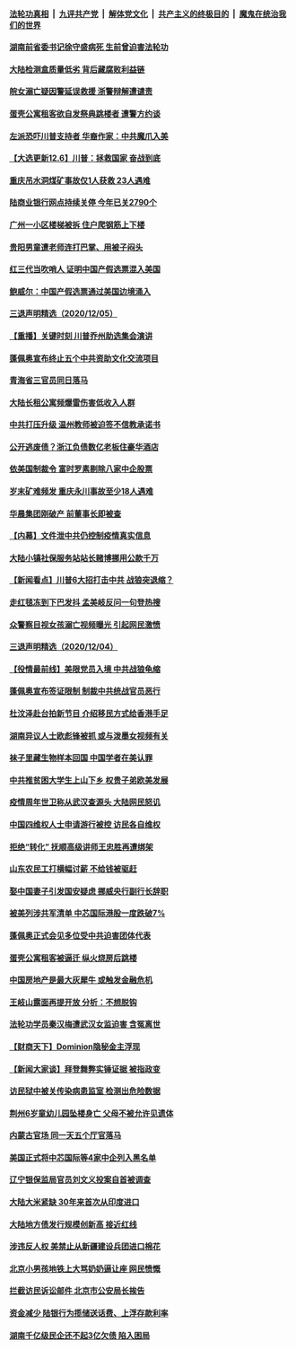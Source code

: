 

####  [法轮功真相](../../../../basic/blob/master/README.md?t=12070131) &nbsp;|&nbsp; [九评共产党](../../../../9ping.md/blob/master/README.md?t=12070131) &nbsp;|&nbsp; [解体党文化](../../../../jtdwh.md/blob/master/README.md?t=12070131)  &nbsp;|&nbsp; [共产主义的终极目的](../../../../gczydzjmd.md/blob/master/README.md?t=12070131) &nbsp;|&nbsp; [魔鬼在统治我们的世界](../../../../mgztzwmdsj.md/blob/master/README.md?t=12070131) 

#### [湖南前省委书记徐守盛病死 生前曾迫害法轮功](../pages/nsc413/n12599169.md?t=12070131) 

#### [大陆检测盒质量低劣 背后藏腐败利益链](../pages/nsc413/n12598491.md?t=12070131) 

#### [皖女溺亡疑因警延误救援 浙警辩解遭谴责](../pages/nsc413/n12599059.md?t=12070131) 

#### [蛋壳公寓租客欲自发祭典跳楼者 遭警方约谈](../pages/nsc413/n12598591.md?t=12070131) 


#### [左派恐吓川普支持者 华裔作家：中共魔爪入美](../pages/nsc413/n12584209.md?t=12070131) 

#### [【大选更新12.6】川普：拯救国家 奋战到底](../pages/nsc413/n12599095.md?t=12070131) 

#### [重庆吊水洞煤矿事故仅1人获救 23人遇难](../pages/nsc413/n12598999.md?t=12070131) 

#### [陆商业银行网点持续关停 今年已关2790个](../pages/nsc413/n12599012.md?t=12070131) 

#### [广州一小区楼梯被拆 住户爬钢筋上下楼](../pages/nsc413/n12598964.md?t=12070131) 

#### [贵阳男童遭老师连打巴掌、用被子闷头](../pages/nsc413/n12598943.md?t=12070131) 

#### [红三代当吹哨人 证明中国产假选票混入美国](../pages/nsc413/n12598608.md?t=12070131) 

#### [鲍威尔：中国产假选票通过美国边境涌入](../pages/nsc413/n12598580.md?t=12070131) 

#### [三退声明精选（2020/12/05）](../pages/nsc413/n12598598.md?t=12070131) 

#### [【重播】关键时刻 川普乔州助选集会演讲](../pages/nsc413/n12596272.md?t=12070131) 

#### [蓬佩奥宣布终止五个中共资助文化交流项目](../pages/nsc413/n12598159.md?t=12070131) 

#### [青海省三官员同日落马](../pages/nsc413/n12597964.md?t=12070131) 

#### [大陆长租公寓频爆雷伤害低收入人群](../pages/nsc413/n12597871.md?t=12070131) 

#### [中共打压升级 温州教师被迫签不信教承诺书](../pages/nsc413/n12597769.md?t=12070131) 

#### [公开逃废债？浙江负债数亿老板住豪华酒店](../pages/nsc413/n12597426.md?t=12070131) 

#### [依美国制裁令 富时罗素剔除八家中企股票](../pages/nsc413/n12597455.md?t=12070131) 

#### [岁末矿难频发 重庆永川事故至少18人遇难](../pages/nsc413/n12597725.md?t=12070131) 

#### [华晨集团刚破产 前董事长即被查](../pages/nsc413/n12597413.md?t=12070131) 

#### [【内幕】文件泄中共仍控制疫情真实信息](../pages/nsc413/n12594867.md?t=12070131) 

#### [大陆小镇社保服务站站长赌博挪用公款千万](../pages/nsc413/n12597283.md?t=12070131) 

#### [【新闻看点】川普6大招打击中共 战狼突退缩？](../pages/nsc413/n12597075.md?t=12070131) 

#### [走红毯冻到下巴发抖 孟美岐反问一句登热搜](../pages/nsc413/n12597136.md?t=12070131) 

#### [众警察目视女孩溺亡视频曝光 引起网民激愤](../pages/nsc413/n12597258.md?t=12070131) 

#### [三退声明精选（2020/12/04）](../pages/nsc413/n12597307.md?t=12070131) 

#### [【役情最前线】美限党员入境 中共战狼龟缩](../pages/nsc413/n12596871.md?t=12070131) 

#### [蓬佩奥宣布签证限制 制裁中共统战官员恶行](../pages/nsc413/n12596881.md?t=12070131) 

#### [杜汶泽赴台拍新节目 介绍移民方式给香港手足](../pages/nsc413/n12596670.md?t=12070131) 

#### [湖南异议人士欧彪锋被抓 或与泼墨女视频有关](../pages/nsc413/n12596905.md?t=12070131) 

#### [袜子里藏生物样本回国 中国学者在美认罪](../pages/nsc413/n12596993.md?t=12070131) 

#### [中共推贫困大学生上山下乡 权贵子弟欧美发展](../pages/nsc413/n12596580.md?t=12070131) 

#### [疫情周年世卫称从武汉查源头 大陆网民怒讥](../pages/nsc413/n12596483.md?t=12070131) 

#### [中国四维权人士申请游行被控 访民各自维权](../pages/nsc413/n12596667.md?t=12070131) 

#### [拒绝“转化” 抚顺高级讲师王忠胜再遭绑架](../pages/nsc413/n12595933.md?t=12070131) 

#### [山东农民工打横幅讨薪 不给钱被驱赶](../pages/nsc413/n12596598.md?t=12070131) 

#### [娶中国妻子引发国安疑虑 挪威央行副行长辞职](../pages/nsc413/n12596481.md?t=12070131) 

#### [被美列涉共军清单 中芯国际港股一度跌破7%](../pages/nsc413/n12596530.md?t=12070131) 

#### [蓬佩奥正式会见多位受中共迫害团体代表](../pages/nsc413/n12596616.md?t=12070131) 

#### [蛋壳公寓租客被逼迁 纵火烧房后跳楼](../pages/nsc413/n12596437.md?t=12070131) 

#### [中国房地产是最大灰犀牛 或触发金融危机](../pages/nsc413/n12596132.md?t=12070131) 

#### [王岐山露面再提开放 分析：不想脱钩](../pages/nsc413/n12595576.md?t=12070131) 

#### [法轮功学员秦汉梅遭武汉女监迫害 含冤离世](../pages/nsc413/n12595687.md?t=12070131) 

#### [【财商天下】Dominion隐秘金主浮现](../pages/nsc413/n12596415.md?t=12070131) 

#### [【新闻大家谈】拜登舞弊实锤证据 被指政变](../pages/nsc413/n12596002.md?t=12070131) 

#### [访民狱中被关传染病患监室 检测出危险数据](../pages/nsc413/n12594966.md?t=12070131) 

#### [荆州6岁童幼儿园坠楼身亡 父母不被允许见遗体](../pages/nsc413/n12595750.md?t=12070131) 

#### [内蒙古官场 同一天五个厅官落马](../pages/nsc413/n12595966.md?t=12070131) 

#### [美国正式将中芯国际等4家中企列入黑名单](../pages/nsc413/n12596015.md?t=12070131) 

#### [辽宁银保监局官员刘文义投案自首被调查](../pages/nsc413/n12595704.md?t=12070131) 

#### [大陆大米紧缺 30年来首次从印度进口](../pages/nsc413/n12595863.md?t=12070131) 

#### [大陆地方债发行规模创新高 接近红线](../pages/nsc413/n12595629.md?t=12070131) 

#### [涉违反人权 美禁止从新疆建设兵团进口棉花](../pages/nsc413/n12595741.md?t=12070131) 

#### [北京小男孩地铁上大骂奶奶逼让座 网民愤慨](../pages/nsc413/n12595640.md?t=12070131) 

#### [拦截访民诉讼邮件 北京市公安局长挨告](../pages/nsc413/n12595574.md?t=12070131) 

#### [资金减少 陆银行为揽储送话费、上浮存款利率](../pages/nsc413/n12595453.md?t=12070131) 

#### [湖南千亿级民企还不起3亿欠债 陷入困局](../pages/nsc413/n12595283.md?t=12070131) 

